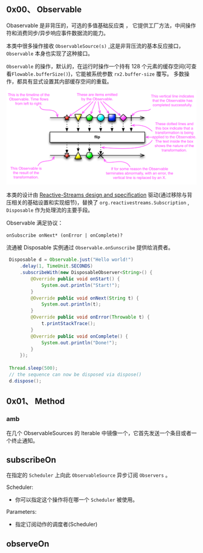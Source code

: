 
## 0x00、 Observable

Obaservable 是非背压的，可选的多值基础反应类 ， 它提供工厂方法，中间操作符和消费同步/异步响应事件数据流的能力。

本类中很多操作接收 `ObservableSource(s)` ,这是非背压流的基本反应接口， `Observable` 本身也实现了这种接口。

`Observable` 的操作，默认的，在运行时操作一个持有 128 个元素的缓存空间(可查看`Flowable.bufferSize()`)，它能被系统参数 `rx2.buffer-size` 覆写。
多数操作，都具有显式设置其内部缓存空间的重载。

![legend.png](/Android_Dev/THRID_PARTY_LIB/DOC/Images/2019-02-25-legend.png)

本类的设计由 [Reactive-Streams design and specification](https://github.com/reactive-streams/reactive-streams-jvm) 驱动(通过移除与背压相关的基础设置和实现细节)，替换了 `org.reactivestreams.Subscription` , `Disposable` 作为处理流的主要手段。

Observable 满足协议：

`onSubscribe onNext* (onError | onComplete)?`

流通被 Disposable 实例通过 `Observable.onSunscribe` 提供给消费者。

```java
 Disposable d = Observable.just("Hello world!")
     .delay(1, TimeUnit.SECONDS)
     .subscribeWith(new DisposableObserver<String>() {
         @Override public void onStart() {
             System.out.println("Start!");
         }
         @Override public void onNext(String t) {
             System.out.println(t);
         }
         @Override public void onError(Throwable t) {
             t.printStackTrace();
         }
         @Override public void onComplete() {
             System.out.println("Done!");
         }
     });
 
 Thread.sleep(500);
 // the sequence can now be disposed via dispose()
 d.dispose();
```

## 0x01、 Method

### amb
在几个 ObservableSources 的 Iterable 中镜像一个，它首先发送一个条目或者一个终止通知。

## subscribeOn

在指定的 `Scheduler` 上向此 `ObservableSource` 异步订阅 `Observers` 。

Scheduler:
- 你可以指定这个操作将在哪一个 `Scheduler` 被使用。

Parameters:
- 指定订阅动作的调度者(Scheduler)

## observeOn


